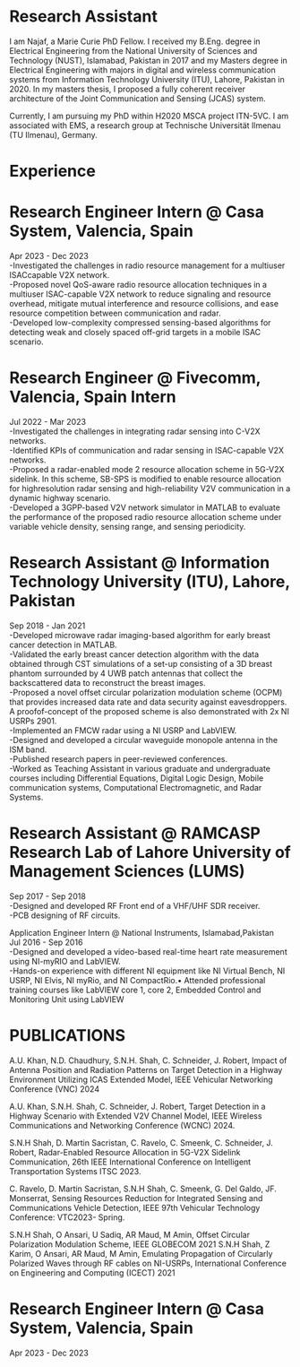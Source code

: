 # Research Assistant

I am Najaf, a Marie Curie PhD Fellow. I received my B.Eng. degree in Electrical Engineering from the National University of Sciences and Technology (NUST), Islamabad, Pakistan in 2017 and my Masters degree in Electrical Engineering with majors in digital and wireless communication systems from Information Technology University (ITU), Lahore, Pakistan in 2020. In my masters thesis, I proposed a fully coherent receiver architecture of the Joint Communication and Sensing (JCAS) system.

Currently, I am pursuing my PhD within H2020 MSCA project ITN-5VC. I am associated with EMS, a research group at Technische Universität Ilmenau (TU Ilmenau), Germany.

# Experience
# Research Engineer Intern @ Casa System, Valencia, Spain                                                  
Apr 2023 - Dec 2023<br>
-Investigated the challenges in radio resource management for a multiuser ISACcapable V2X network.<br>
-Proposed novel QoS-aware radio resource allocation techniques in a multiuser ISAC-capable V2X network to reduce signaling and resource overhead, mitigate mutual interference and resource collisions, and ease resource competition between communication and radar.<br>
-Developed low-complexity compressed sensing-based algorithms for detecting weak and closely spaced off-grid targets in a mobile ISAC scenario.<br>

# Research Engineer @ Fivecomm, Valencia, Spain Intern                                                     
Jul 2022 - Mar 2023<br>
-Investigated the challenges in integrating radar sensing into C-V2X networks.<br>
-Identified KPIs of communication and radar sensing in ISAC-capable V2X networks.<br>
-Proposed a radar-enabled mode 2 resource allocation scheme in 5G-V2X sidelink. In this scheme, SB-SPS is modified to enable resource allocation for highresolution radar sensing and high-reliability V2V communication in a dynamic highway scenario.<br>
-Developed a 3GPP-based V2V network simulator in MATLAB to evaluate the performance of the proposed radio resource allocation scheme under variable vehicle density, sensing range, and sensing periodicity.<br>

# Research Assistant @ Information Technology University (ITU), Lahore, Pakistan                           
Sep 2018 - Jan 2021<br>
-Developed microwave radar imaging-based algorithm for early breast cancer detection in MATLAB.<br>
-Validated the early breast cancer detection algorithm with the data obtained through CST simulations of a set-up consisting of a 3D breast phantom surrounded by 4 UWB patch antennas that collect the backscattered data to reconstruct the breast images.<br>
-Proposed a novel offset circular polarization modulation scheme (OCPM) that provides increased data rate and data security against eavesdroppers. A proofof-concept of the proposed scheme is also demonstrated with 2x NI USRPs 2901.<br>
-Implemented an FMCW radar using a NI USRP and LabVIEW.<br>
-Designed and developed a circular waveguide monopole antenna in the ISM band.<br>
-Published research papers in peer-reviewed conferences.<br>
-Worked as Teaching Assistant in various graduate and undergraduate courses including Differential Equations, Digital Logic Design, Mobile communication systems, Computational Electromagnetic, and Radar Systems.<br>

# Research Assistant @ RAMCASP Research Lab of Lahore University of Management Sciences (LUMS)              
Sep 2017 - Sep 2018<br>
-Designed and developed RF Front end of a VHF/UHF SDR receiver.<br>
-PCB designing of RF circuits.<br> 

Application Engineer Intern @ National Instruments, Islamabad,Pakistan                                    
Jul 2016 - Sep 2016<br>
-Designed and developed a video-based real-time heart rate measurement using NI-myRIO and LabVIEW.<br>
-Hands-on experience with different NI equipment like NI Virtual Bench, NI USRP, NI Elvis, NI myRio, and NI CompactRio.• Attended professional training courses like LabVIEW core 1, core 2, Embedded Control and Monitoring Unit using LabVIEW<br>

# PUBLICATIONS
A.U. Khan, N.D. Chaudhury, S.N.H. Shah, C. Schneider, J. Robert, Impact of Antenna Position and Radiation Patterns on Target Detection in a Highway
Environment Utilizing ICAS Extended Model, IEEE Vehicular Networking Conference (VNC) 2024

A.U. Khan, S.N.H. Shah, C. Schneider, J. Robert, Target Detection in a Highway Scenario with Extended V2V Channel Model, IEEE Wireless Communications
and Networking Conference (WCNC) 2024. 

S.N.H Shah, D. Martin Sacristan, C. Ravelo, C. Smeenk, C. Schneider, J. Robert, Radar-Enabled Resource Allocation in 5G-V2X Sidelink Communication, 26th IEEE International Conference on Intelligent Transportation Systems ITSC 2023.

C. Ravelo, D. Martin Sacristan, S.N.H Shah, C. Smeenk, G. Del Galdo, JF. Monserrat, Sensing Resources Reduction for Integrated Sensing and Communications Vehicle Detection, IEEE 97th Vehicular Technology Conference: VTC2023- Spring.

S.N.H Shah, O Ansari, U Sadiq, AR Maud, M Amin, Offset Circular Polarization Modulation Scheme, IEEE GLOBECOM 2021 S.N.H Shah, Z Karim, O Ansari, AR Maud, M Amin, Emulating Propagation of Circularly Polarized Waves through RF cables on NI-USRPs, International Conference on Engineering and Computing (ICECT) 2021

# Research Engineer Intern @ Casa System, Valencia, Spain                                                  
Apr 2023 - Dec 2023<br>
